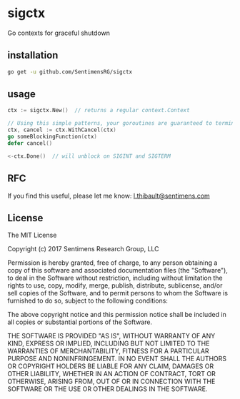 # sigctx
Go contexts for graceful shutdown

## installation

```bash
go get -u github.com/SentimensRG/sigctx
```

## usage

```go 
ctx := sigctx.New()  // returns a regular context.Context

// Using this simple patterns, your goroutines are guaranteed to terminate correctly
ctx, cancel := ctx.WithCancel(ctx)
go someBlockingFunction(ctx)
defer cancel()

<-ctx.Done()  // will unblock on SIGINT and SIGTERM
```

## RFC

If you find this useful, please let me know:  <l.thibault@sentimens.com>

## License
The MIT License

Copyright (c) 2017 Sentimens Research Group, LLC

Permission is hereby granted, free of charge, to any person obtaining a copy
of this software and associated documentation files (the "Software"), to deal
in the Software without restriction, including without limitation the rights
to use, copy, modify, merge, publish, distribute, sublicense, and/or sell
copies of the Software, and to permit persons to whom the Software is
furnished to do so, subject to the following conditions:

The above copyright notice and this permission notice shall be included in
all copies or substantial portions of the Software.

THE SOFTWARE IS PROVIDED "AS IS", WITHOUT WARRANTY OF ANY KIND, EXPRESS OR
IMPLIED, INCLUDING BUT NOT LIMITED TO THE WARRANTIES OF MERCHANTABILITY,
FITNESS FOR A PARTICULAR PURPOSE AND NONINFRINGEMENT. IN NO EVENT SHALL THE
AUTHORS OR COPYRIGHT HOLDERS BE LIABLE FOR ANY CLAIM, DAMAGES OR OTHER
LIABILITY, WHETHER IN AN ACTION OF CONTRACT, TORT OR OTHERWISE, ARISING FROM,
OUT OF OR IN CONNECTION WITH THE SOFTWARE OR THE USE OR OTHER DEALINGS IN
THE SOFTWARE.
